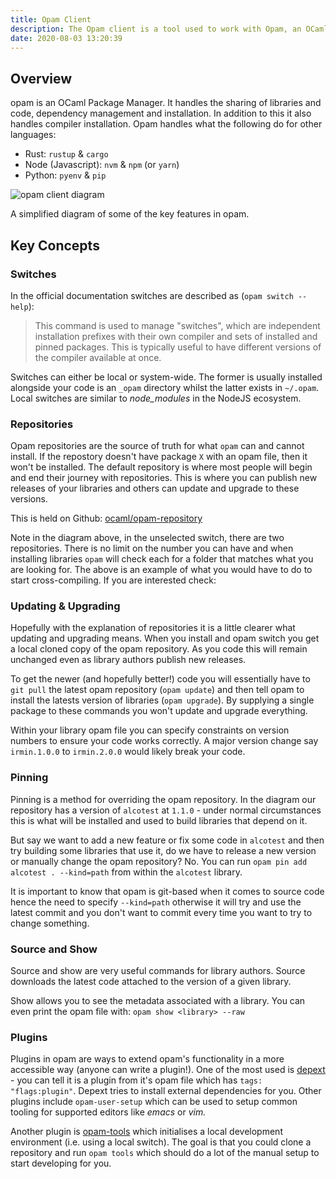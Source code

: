 ```yaml
---
title: Opam Client 
description: The Opam client is a tool used to work with Opam, an OCaml Package Manager
date: 2020-08-03 13:20:39
---
```


## Overview

opam is an OCaml Package Manager. It handles the sharing of libraries and code, dependency management and installation. In addition to this it also handles compiler installation. Opam handles what the following do for other languages: 

- Rust: `rustup` & `cargo`
- Node (Javascript): `nvm` & `npm` (or `yarn`)
- Python: `pyenv` & `pip`

![opam client diagram](/images/opam.v1.png)

A simplified diagram of some of the key features in opam.

## Key Concepts

### Switches

In the official documentation switches are described as (`opam switch --help`): 

> This command is used to manage "switches", which are independent
installation prefixes with their own compiler and sets of installed and
pinned packages. This is typically useful to have different versions of
the compiler available at once.

Switches can either be local or system-wide. The former is usually installed alongside your code is an `_opam` directory whilst the latter exists in `~/.opam`. Local switches are similar to *node_modules* in the NodeJS ecosystem. 

### Repositories

Opam repositories are the source of truth for what `opam` can and cannot install. If the repostory doesn't have package `X` with an opam file, then it won't be installed. The default repository is where most people will begin and end their journey with repositories. This is where you can publish new releases of your libraries and others can update and upgrade to these versions. 

This is held on Github: [ocaml/opam-repository](https://github.com/ocaml/opam-repository)

Note in the diagram above, in the unselected switch, there are two repositories. There is no limit on the number you can have and when installing libraries `opam` will check each for a folder that matches what you are looking for. The above is an example of what you would have to do to start cross-compiling. If you are interested check: 

### Updating & Upgrading

Hopefully with the explanation of repositories it is a little clearer what updating and upgrading means. When you install and opam switch you get a local cloned copy of the opam repository. As you code this will remain unchanged even as library authors publish new releases. 

To get the newer (and hopefully better!) code you will essentially have to `git pull` the latest opam repository (`opam update`) and then tell opam to install the latests version of libraries (`opam upgrade`). By supplying a single package to these commands you won't update and upgrade everything. 

Within your library opam file you can specify constraints on version numbers to ensure your code works correctly. A major version change say `irmin.1.0.0` to `irmin.2.0.0` would likely break your code.   

### Pinning

Pinning is a method for overriding the opam repository. In the diagram our repository has a version of `alcotest` at `1.1.0` - under normal circumstances this is what will be installed and used to build libraries that depend on it. 

But say we want to add a new feature or fix some code in `alcotest` and then try building some libraries that use it, do we have to release a new version or manually change the opam repository? No. You can run `opam pin add alcotest . --kind=path` from within the `alcotest` library. 

It is important to know that opam is git-based when it comes to source code hence the need to specify `--kind=path` otherwise it will try and use the latest commit and you don't want to commit every time you want to try to change something. 

### Source and Show

Source and show are very useful commands for library authors. Source downloads the latest code attached to the version of a given library. 

Show allows you to see the metadata associated with a library. You can even print the opam file with: `opam show <library> --raw`

### Plugins

Plugins in opam are ways to extend opam's functionality in a more accessible way (anyone can write a plugin!). One of the most used is [depext](https://github.com/ocaml-opam/opam-depext) - you can tell it is a plugin from it's opam file which has `tags: "flags:plugin"`. Depext tries to install external dependencies for you. Other plugins include `opam-user-setup` which can be used to setup common tooling for supported editors like *emacs* or *vim.*

Another plugin is [opam-tools](https://github.com/avsm/opam-tools) which initialises a local development environment (i.e. using a local switch). The goal is that you could clone a repository and run `opam tools` which should do a lot of the manual setup to start developing for you.
